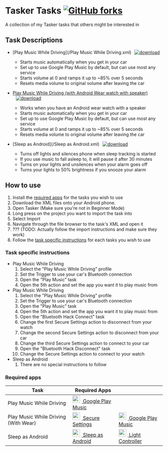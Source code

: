# Tasker Tasks [![GitHub forks](https://img.shields.io/github/forks/dudeofawesome/tasker-tasks.svg?style=social&label=Fork&maxAge=2592000)](https://github.com/dudeofawesome/tasker-tasks#fork-destination-box)
A collection of my Tasker tasks that others might be interested in

## Task Descriptions

* [Play Music While Driving](/Play Music While Driving.xml)<a href="https://raw.githubusercontent.com/dudeofawesome/tasker-tasks/master/Play%20Music%20While%20Driving.xml" style="margin-left: 10px;" download>![download](https://img.shields.io/badge/download-%20-brightgreen.svg)</a>
    * Starts music automatically when you get in your car
    * Set up to use Google Play Music by default, but can use most any service
    * Starts volume at 0 and ramps it up to ~85% over 5 seconds
    * Resets media volume to original volume after leaving the car

* <a href="/Play Music While Driving (Android Wear).xml">Play Music While Driving (with Android Wear watch with speaker)</a><a href="https://raw.githubusercontent.com/dudeofawesome/tasker-tasks/master/Play%20Music%20While%20Driving%20(Android%20Wear).xml" style="margin-left: 10px;" download>![download](https://img.shields.io/badge/download-%20-brightgreen.svg)</a>
    * Works when you have an Android wear watch with a speaker
    * Starts music automatically when you get in your car
    * Set up to use Google Play Music by default, but can use most any service
    * Starts volume at 0 and ramps it up to ~85% over 5 seconds
    * Resets media volume to original volume after leaving the car

* [Sleep as Android](/Sleep as Android.xml)<a href="https://raw.githubusercontent.com/dudeofawesome/tasker-tasks/master/Sleep%20as%20Android.xml" style="margin-left: 10px;" download>![download](https://img.shields.io/badge/download-%20-brightgreen.svg)</a>
    * Turns off lights and silences phone when sleep tracking is started
    * If you use music to fall asleep to, it will pause it after 30 minutes
    * Turns on your lights and unsilences when your alarm goes off
    * Turns your lights to 50% brightness if you snooze your alarm

## How to use

1. Install the [required apps](#required-apps) for the tasks you wish to use
1. Download the XML files onto your Android phone.
1. Open Tasker (Make sure you're not in Beginner Mode)
1. Long press on the project you want to import the task into
1. Select Import
1. Navigate through the file browser to the task's XML and open it
1. ??? (TODO: Actually follow the import instructions and make sure they work)
1. Follow the [task specific instructions](#task-specific-instructions) for each tasks you wish to use

### Task specific instructions

* Play Music While Driving
    1. Select the "Play Music While Driving" profile
    1. Set the Trigger to use your car's Bluetooth connection
    1. Open the "Play Music" task
    1. Open the 5th action and set the app you want it to play music from
* Play Music While Driving
    1. Select the "Play Music While Driving" profile
    1. Set the Trigger to use your car's Bluetooth connection
    1. Open the "Play Music" task
    1. Open the 5th action and set the app you want it to play music from
    1. Open the "Bluetooth Hack Connect" task
    1. Change the first Secure Settings action to disconnect from your watch
    1. Change the second Secure Settings action to disconnect from your car
    1. Change the third Secure Settings action to connect to your car
    1. Open the "Bluetooth Hack Disconnect" task
    1. Change the Secure Settings action to connect to your watch
* Sleep as Android
    1. There are no special instructions to follow


### Required apps
Task | Required Apps | |
-|-|-
Play Music While Driving | [<img src="https://lh3.googleusercontent.com/gdBHEk-u3YRDtuCU3iDTQ52nZd1t4GPmldYaT26Jh6EhXgp1mlhQiuLFl4eXDAXzDig5=w300-rw" style="margin-right: 5px;" height="24"> Google Play Music](https://play.google.com/store/apps/details?id=com.google.android.music) |
Play Music While Driving (With Wear) | [<img src="https://lh4.ggpht.com/lr2V4wwrZLPzxvAsR0OgwkZ1Ja8HXVRUes0N8fjlCVrKjfjtJK_WKkGYs6uFX0HKtk5M=w300-rw" style="margin-right: 5px;" height="24"> Secure Settings](https://play.google.com/store/apps/details?id=com.intangibleobject.securesettings.plugin) | [<img src="https://lh3.googleusercontent.com/gdBHEk-u3YRDtuCU3iDTQ52nZd1t4GPmldYaT26Jh6EhXgp1mlhQiuLFl4eXDAXzDig5=w300-rw" style="margin-right: 5px;" height="24"> Google Play Music](https://play.google.com/store/apps/details?id=com.google.android.music)
Sleep as Android | [<img src="https://lh3.googleusercontent.com/_d54j8d5ycmef4ldqkFbnfSXoqrBnvB9yIr8-yMszd-8fNa8UIsJAviNnhY4Vy0ugQ=w300-rw" style="margin-right: 5px;" height="24"> Sleep as Android](https://play.google.com/store/apps/details?id=com.urbandroid.sleep) | [<img src="https://lh6.ggpht.com/Ll27wlSaR_zCCwUFyjbEKlVxXgAk3-3WQwe0uwv61W9K3vOiGAJUaOX5pxkrBYTIdkDE=w300-rw" style="margin-right: 5px;" height="24"> Light Controller](https://play.google.com/store/apps/details?id=tv.piratemedia.lightcontroler)

